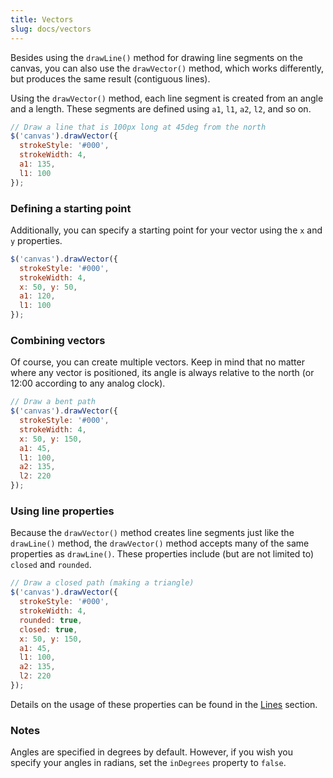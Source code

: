 ```yaml
---
title: Vectors
slug: docs/vectors
---
```


Besides using the `drawLine()` method for drawing line segments on the canvas, you can also use the `drawVector()` method, which works differently, but produces the same result (contiguous lines).

Using the `drawVector()` method, each line segment is created from an angle and a length. These segments are defined using `a1`, `l1`, `a2`, `l2`, and so on.

```js
// Draw a line that is 100px long at 45deg from the north
$('canvas').drawVector({
  strokeStyle: '#000',
  strokeWidth: 4,
  a1: 135,
  l1: 100
});
```

### Defining a starting point

Additionally, you can specify a starting point for your vector using the `x` and `y` properties.

```js
$('canvas').drawVector({
  strokeStyle: '#000',
  strokeWidth: 4,
  x: 50, y: 50,
  a1: 120,
  l1: 100
});
```

### Combining vectors

Of course, you can create multiple vectors. Keep in mind that no matter where any vector is positioned, its angle is always relative to the north (or 12:00 according to any analog clock).

```js
// Draw a bent path
$('canvas').drawVector({
  strokeStyle: '#000',
  strokeWidth: 4,
  x: 50, y: 150,
  a1: 45,
  l1: 100,
  a2: 135,
  l2: 220
});
```

### Using line properties

Because the `drawVector()` method creates line segments just like the `drawLine()` method, the `drawVector()` method accepts many of the same properties as `drawLine()`. These properties include (but are not limited to) `closed` and `rounded`.

```js
// Draw a closed path (making a triangle)
$('canvas').drawVector({
  strokeStyle: '#000',
  strokeWidth: 4,
  rounded: true,
  closed: true,
  x: 50, y: 150,
  a1: 45,
  l1: 100,
  a2: 135,
  l2: 220
});
```

Details on the usage of these properties can be found in the [Lines](/docs/lines/) section.

### Notes

Angles are specified in degrees by default. However, if you wish you specify your angles in radians, set the `inDegrees` property to `false`.
